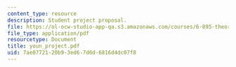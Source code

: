 ```yaml
---
content_type: resource
description: Student project proposal.
file: https://ol-ocw-studio-app-qa.s3.amazonaws.com/courses/6-895-theory-of-parallel-systems-sma-5509-fall-2003/7ae0772120b93ed67d6d6816d4dc07f8_youn_project.pdf
file_type: application/pdf
resourcetype: Document
title: youn_project.pdf
uid: 7ae07721-20b9-3ed6-7d6d-6816d4dc07f8
---
```

